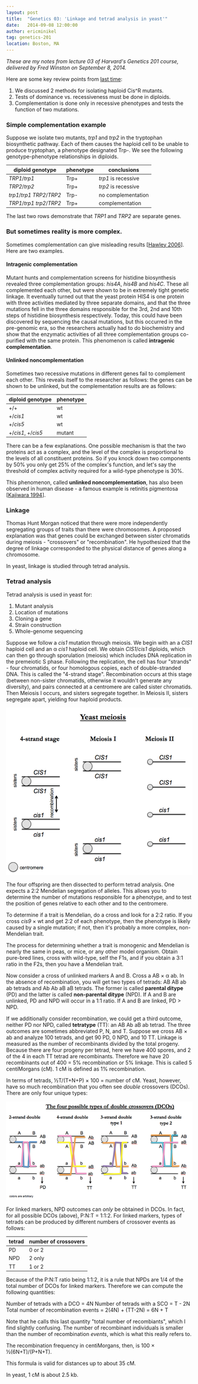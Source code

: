 ```yaml
---
layout: post
title:  "Genetics 03: 'Linkage and tetrad analysis in yeast'"
date:   2014-09-08 12:00:00
author: ericminikel
tag: genetics-201
location: Boston, MA
---
```


*These are my notes from lecture 03 of Harvard's Genetics 201 course, delivered by Fred Winston on September 8, 2014.*

Here are some key review points from [last time](/2014/09/05/genetics-02):

1. We discussed 2 methods for isolating haploid Cis^R mutants.
2. Tests of dominance vs. recessiveness must be done in diploids.
3. Complementation is done only in recessive phenotypes and tests the function of two mutations.

### Simple complementation example

Suppose we isolate two mutants, *trp1* and *trp2* in the tryptophan biosynthetic pathway. Each of them causes the haploid cell to be unable to produce tryptophan, a phenotype designated Trp-. We see the following genotype-phenotype relationships in diploids.

| diploid genotype | phenotype | conclusions |
| -------- | --------- | ----------- |
| *TRP1*/*trp1* | Trp+ | *trp1* is recessive |
| *TRP2*/*trp2* | Trp+ | *trp2* is recessive |
| *trp1*/*trp1* *TRP2*/*TRP2* | Trp- | no complementation |
| *TRP1*/*trp1* *trp2*/*TRP2* | Trp+ | complementation |

The last two rows demonstrate that *TRP1* and *TRP2* are separate genes.

### But sometimes reality is more complex.

Sometimes complementation can give misleading results [[Hawley 2006]]. Here are two examples.

#### Intragenic complementation

Mutant hunts and complementation screens for histidine biosynthesis revealed three complementation groups: *his4A*, *his4B* and *his4C*. These all complemented each other, but were shown to be in extremely tight genetic linkage. It eventually turned out that the yeast protein HIS4 is one protein with three activities mediated by three separate domains, and that the three mutations fell in the three domains responsible for the 3rd, 2nd and 10th steps of histidine biosynthesis respectively. Today, this could have been discovered by sequencing the causal mutations, but this occurred in the pre-genomic era, so the researchers actually had to do biochemistry and show that the enzymatic activities of all three complementation groups co-purified with the same protein. This phenomenon is called **intragenic complementation**.

#### Unlinked noncomplementation

Sometimes two recessive mutations in different genes fail to complement each other. This reveals itself to the researcher as follows: the genes can be shown to be unlinked, but the complementation results are as follows:

| diploid genotype | phenotype |
| ---------------- | --------- |
| +/+ | wt |
| +/*cis1* | wt |
| +/*cis5* | wt |
| +/*cis1*, +/*cis5* | mutant |

There can be a few explanations. One possible mechanism is that the two proteins act as a complex, and the level of the complex is proportional to the levels of all constituent proteins. So if you knock down two components by 50% you only get 25% of the complex's function, and let's say the threshold of complex activity required for a wild-type phenotype is 30%.

This phenomenon, called **unlinked noncomplementation**, has also been observed in human disease - a famous example is retinitis pigmentosa [[Kajiwara 1994]].

### Linkage

Thomas Hunt Morgan noticed that there were more independently segregating groups of traits than there were chromosomes. A proposed explanation was that genes could be exchanged between sister chromatids during meiosis - "crossovers" or "recombination". He hypothesized that the degree of linkage corresponded to the physical distance of genes along a chromosome.

In yeast, linkage is studied through tetrad analysis.

### Tetrad analysis

Tetrad analysis is used in yeast for:

1. Mutant analysis
2. Location of mutations
3. Cloning a gene
4. Strain construction
5. Whole-genome sequencing

Suppose we follow a *cis1* mutation through meiosis. We begin with an a *CIS1* haploid cell and an &alpha; *cis1* haploid cell. We obtain *CIS1*/*cis1* diploids, which can then go through sporulation (meiosis) which includes DNA replication in the premeiotic S phase. Following the replication, the cell has four "strands" - four chromatids, or four homologous copies, each of double-stranded DNA. This is called the "4-strand stage". Recombination occurs at this stage (between non-sister chromatids, otherwise it wouldn't generate any diversity), and pairs connected at a centromere are called sister chromatids. Then Meiosis I occurs, and sisters segregate together. In Meiosis II, sisters segregate apart, yielding four haploid products.

![yeast meiosis diagram](/media/2014/09/yeast-meiosis.png)

The four offspring are then dissected to perform tetrad analysis. One expects a 2:2 Mendelian segregation of alleles. This allows you to determine the number of mutations responsible for a phenotype, and to test the position of genes relative to each other and to the centromere.

To determine if a trait is Mendelian, do a cross and look for a 2:2 ratio. If you cross *cis9* &times; wt and get 2:2 of each phenotype, then the phenotype is likely caused by a single mutation; if not, then it's probably a more complex, non-Mendelian trait.

The process for determining whether a trait is monogenic and Mendelian is nearly the same in peas, or mice, or any other model organism. Obtain pure-bred lines, cross with wild-type, self the F1s, and if you obtain a 3:1 ratio in the F2s, then you have a Mendelian trait.

Now consider a cross of unlinked markers A and B. Cross a AB &times; &alpha; ab. In the absence of recombination, you will get two types of tetrads: AB AB ab ab tetrads and Ab Ab aB aB tetrads. The former is called **parental ditype** (PD) and the latter is called **non-parental ditype** (NPD). If A and B are unlinked, PD and NPD will occur in a 1:1 ratio. If A and B are linked, PD &gt; NPD.

If we additionally consider recombination, we could get a third outcome, neither PD nor NPD, called **tetratype** (TT): an AB Ab aB ab tetrad. The three outcomes are sometimes abbreviated P, N, and T. Suppose we cross AB &times; ab and analyze 100 tetrads, and get 90 PD, 0 NPD, and 10 TT. Linkage is measured as the number of recombinants divided by the total progeny. Because there are four progeny per tetrad, here we have 400 spores, and 2 of the 4 in each TT tetrad are recombinants. Therefore we have 20 recombinants out of 400 = 5% recombination or 5% linkage. This is called 5 centiMorgans (cM). 1 cM is defined as 1% recombination.

In terms of tetrads, &half;T/(T+N+P) &times; 100 = number of cM. Yeast, however, have so much recombination that you often see *double* crossovers (DCOs). There are only four unique types:

![4 types of double crossovers](/media/2014/09/dcos-4-types.png)

For linked markers, NPD outcomes can *only* be obtained in DCOs. In fact, for all possible DCOs (above), P:N:T = 1:1:2. For linked markers, types of tetrads can be produced by different numbers of crossover events as follows:

| tetrad | number of crossovers |
| ------ | -------------------- |
| PD | 0 or 2 |
| NPD | 2 only |
| TT | 1 or 2 |

Because of the P:N:T ratio being 1:1:2, it is a rule that NPDs are 1/4 of the total number of DCOs for linked markers. Therefore we can compute the following quantities:

Number of tetrads with a DCO = 4N
Number of tetrads with a SCO = T - 2N
Total number of recombination events = 2(4N) + (TT-2N) = 6N + T

Note that he calls this last quantity "total number of recombiants", which I find slightly confusing. The number of recombinant individuals is smaller than the number of recombination *events*, which is what this really refers to.

The recombination frequency in centiMorgans, then, is 100 &times; &half;(6N+T)/(P+N+T).

This formula is valid for distances up to about 35 cM.

In yeast, 1 cM is about 2.5 kb.

[Hawley 2006]: http://www.ncbi.nlm.nih.gov/pubmed/16988106 "Hawley RS, Gilliland WD. Sometimes the result is not the answer: the truths and the lies that come from using the complementation test. Genetics. 2006 Sep;174(1):5-15. Review. PubMed PMID: 16988106; PubMed Central PMCID: PMC1569807."

[Kajiwara 1994]: http://www.ncbi.nlm.nih.gov/pubmed/8202715 "Kajiwara K, Berson EL, Dryja TP. Digenic retinitis pigmentosa due to mutations at the unlinked peripherin/RDS and ROM1 loci. Science. 1994 Jun 10;264(5165):1604-8. PubMed PMID: 8202715."